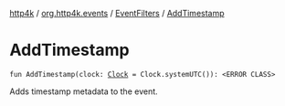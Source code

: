 [http4k](../../index.md) / [org.http4k.events](../index.md) / [EventFilters](index.md) / [AddTimestamp](./-add-timestamp.md)

# AddTimestamp

`fun AddTimestamp(clock: `[`Clock`](https://docs.oracle.com/javase/9/docs/api/java/time/Clock.html)` = Clock.systemUTC()): <ERROR CLASS>`

Adds timestamp metadata to the event.

